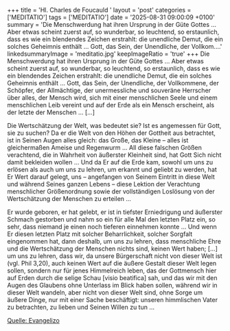 +++
title = 'Hl. Charles de Foucauld  '
layout = 'post'
categories = ['MEDITATIO']
tags = ['MEDITATIO']
date = '2025-08-31 09:00:09 +0100'
summary = 'Die Menschwerdung hat ihren Ursprung in der Güte Gottes … Aber etwas scheint zuerst auf, so wunderbar, so leuchtend, so erstaunlich, dass es wie ein blendendes Zeichen erstrahlt: die unendliche Demut, die ein solches Geheimnis enthält … Gott, das Sein, der Unendliche, der Vollkom....'
linkedsummaryImage = 'meditatio.jpg'
keepImageRatio = 'true'
+++
Die Menschwerdung hat ihren Ursprung in der Güte Gottes … Aber etwas scheint zuerst auf, so wunderbar, so leuchtend, so erstaunlich, dass es wie ein blendendes Zeichen erstrahlt: die unendliche Demut, die ein solches Geheimnis enthält … Gott, das Sein, der Unendliche, der Vollkommene, der Schöpfer, der Allmächtige, der unermessliche und souveräne Herrscher über alles, der Mensch wird, sich mit einer menschlichen Seele und einem menschlichen Leib vereint und auf der Erde als ein Mensch erscheint, als der letzte der Menschen .<!--more-->.. […]
 
Die Wertschätzung der Welt, was bedeutet sie? Ist es angemessen für Gott, sie zu suchen? Da er die Welt von den Höhen der Gottheit aus betrachtet, ist in Seinen Augen alles gleich: das Große, das Kleine – alles ist gleichermaßen Ameise und Regenwurm … All diese falschen Größen verachtend, die in Wahrheit von äußerster Kleinheit sind, hat Gott Sich nicht damit bekleiden wollen … Und da Er auf die Erde kam, sowohl um uns zu erlösen als auch um uns zu lehren, um erkannt und geliebt zu werden, hat Er Wert darauf gelegt, uns – angefangen von Seinem Eintritt in diese Welt und während Seines ganzen Lebens – diese Lektion der Verachtung menschlicher Größenordnung sowie der vollständigen Loslösung von der Wertschätzung der Menschen zu erteilen ...
 
Er wurde geboren, er hat gelebt, er ist in tiefster Erniedrigung und äußerster Schmach gestorben und nahm so ein für alle Mal den letzten Platz ein, so sehr, dass niemand je einen noch tieferen einnehmen konnte … Und wenn Er diesen letzten Platz mit solcher Beharrlichkeit, solcher Sorgfalt eingenommen hat, dann deshalb, um uns zu lehren, dass menschliche Ehre und die Wertschätzung der Menschen nichts sind, keinen Wert haben; […] um uns zu lehren, dass wir, da unsere Bürgerschaft nicht von dieser Welt ist (vgl. Phil 3,20), auch keinen Wert auf die äußere Gestalt dieser Welt legen sollen, sondern nur für jenes Himmelreich leben, das der Gottmensch hier auf Erden durch die selige Schau [visio beatifica] sah, und das wir mit den Augen des Glaubens ohne Unterlass im Blick haben sollen, während wir in dieser Welt wandeln, aber nicht von dieser Welt sind, ohne Sorge um äußere Dinge, nur mit einer Sache beschäftigt: unseren himmlischen Vater zu betrachten, zu lieben und Seinen Willen zu tun ...
 

[Quelle: Evangelizo](https://evangeliumtagfuertag.org/DE/gospel)
